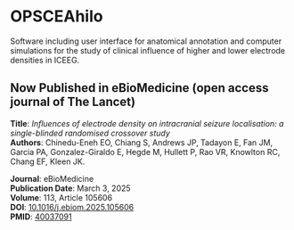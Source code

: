 # OPSCEAhilo
Software including user interface for anatomical annotation and computer simulations for the study of clinical influence of higher and lower electrode densities in ICEEG.


## Now Published in eBioMedicine (open access journal of The Lancet)

**Title**: *Influences of electrode density on intracranial seizure localisation: a single-blinded randomised crossover study*  
**Authors**: Chinedu-Eneh EO, Chiang S, Andrews JP, Tadayon E, Fan JM, Garcia PA, Gonzalez-Giraldo E, Hegde M, Hullett P, Rao VR, Knowlton RC, Chang EF, Kleen JK.

**Journal**: eBioMedicine  
**Publication Date**: March 3, 2025  
**Volume**: 113, Article 105606  
**DOI**: [10.1016/j.ebiom.2025.105606](https://doi.org/10.1016/j.ebiom.2025.105606)  
**PMID**: [40037091](https://pubmed.ncbi.nlm.nih.gov/40037091/)
